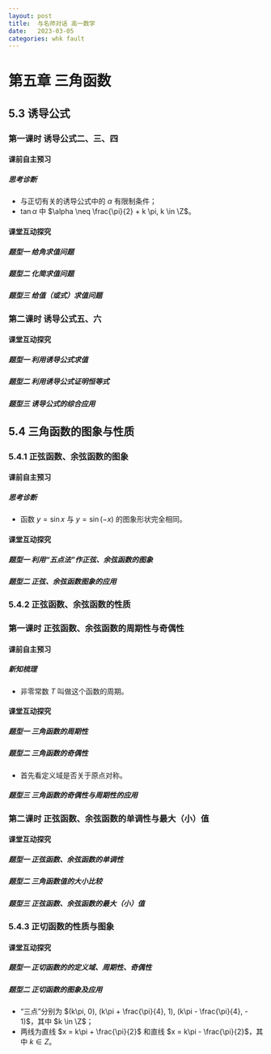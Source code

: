 ```yaml
---
layout: post
title:  与名师对话 高一数学
date:   2023-03-05
categories: whk fault
---
```


# 第五章 三角函数

## 5.3 诱导公式

### 第一课时 诱导公式二、三、四

#### 课前自主预习

##### 思考诊断

*   与正切有关的诱导公式中的 $\alpha$ 有限制条件；
*   $\tan \alpha$ 中 $\alpha \neq \frac{\pi}{2} + k \pi, k \in \Z$。

#### 课堂互动探究

##### 题型一 给角求值问题

##### 题型二 化简求值问题

##### 题型三 给值（或式）求值问题

### 第二课时 诱导公式五、六

#### 课堂互动探究

##### 题型一 利用诱导公式求值

##### 题型二 利用诱导公式证明恒等式

##### 题型三 诱导公式的综合应用

## 5.4 三角函数的图象与性质

### 5.4.1 正弦函数、余弦函数的图象

#### 课前自主预习

##### 思考诊断

*   函数 $y = \sin x$ 与 $y = \sin (- x)$ 的图象形状完全相同。

#### 课堂互动探究

##### 题型一 利用“五点法”作正弦、余弦函数的图象

##### 题型二 正弦、余弦函数图象的应用

### 5.4.2 正弦函数、余弦函数的性质

### 第一课时 正弦函数、余弦函数的周期性与奇偶性

#### 课前自主预习

##### 新知梳理

*   非零常数 $T$ 叫做这个函数的周期。

#### 课堂互动探究

##### 题型一 三角函数的周期性

##### 题型二 三角函数的奇偶性

*   首先看定义域是否关于原点对称。

##### 题型三 三角函数的奇偶性与周期性的应用

### 第二课时 正弦函数、余弦函数的单调性与最大（小）值

#### 课堂互动探究

##### 题型一 正弦函数、余弦函数的单调性

##### 题型二 三角函数值的大小比较

##### 题型三 正弦函数、余弦函数的最大（小）值

### 5.4.3 正切函数的性质与图象

#### 课堂互动探究

##### 题型一 正切函数的的定义域、周期性、奇偶性

##### 题型二 正切函数的图象及应用

*   “三点”分别为 $(k\pi, 0), (k\pi + \frac{\pi}{4}, 1), (k\pi - \frac{\pi}{4}, - 1)$，其中 $k \in \Z$；
*   两线为直线 $x = k\pi + \frac{\pi}{2}$ 和直线 $x = k\pi - \frac{\pi}{2}$，其中 $k \in Z$。